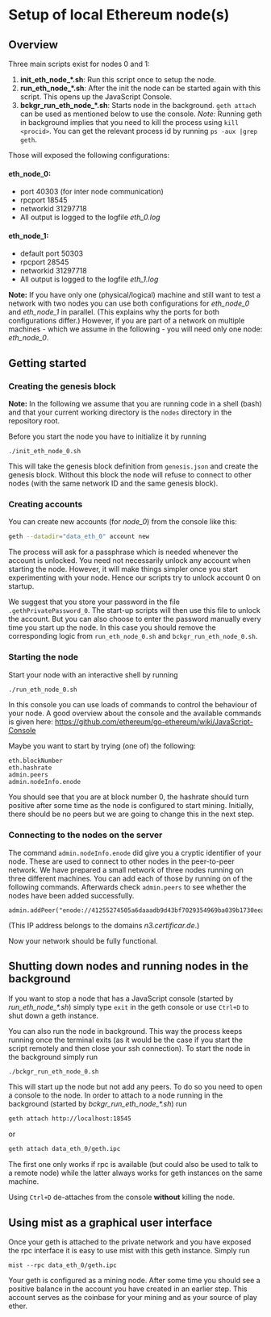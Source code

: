 # Setup of local Ethereum node(s)

## Overview

Three main scripts exist for nodes 0 and 1:

1. **init_eth_node_\*.sh**: Run this script once to setup the node.
2. **run_eth_node_\*.sh**: After the init the node can be started again with this script. This opens up the JavaScript Console.
3. **bckgr_run_eth_node_\*.sh**: Starts node in the background. `geth attach` can be used as mentioned below to use the console. _Note:_ Running geth in background implies that you need to kill the process using `kill <procid>`. You can get the relevant process id by running `ps -aux |grep geth`.

Those will exposed the following configurations:

#### eth_node_0:
- port 40303 (for inter node communication)
- rpcport 18545
- networkid 31297718
- All output is logged to the logfile *eth_0.log*

#### eth_node_1:
- default port 50303
- rpcport 28545
- networkid 31297718
- All output is logged to the logfile *eth_1.log*

**Note:** If you have only one (physical/logical) machine and still want to test a network with two nodes you can use both configurations for *eth_node_0* and *eth_node_1* in parallel. (This explains why the ports for both configurations differ.) However, if you are part of a network on multiple machines - which we assume in the following - you will need only one node: *eth_node_0*. 

## Getting started

### Creating the genesis block

**Note:** In the following we assume that you are running code in a shell (bash) and that your current working directory is the `nodes` directory in the repository root.

Before you start the node you have to initialize it by running
```
./init_eth_node_0.sh
```
This will take the genesis block definition from `genesis.json` and create the genesis block. Without this block the node will refuse to connect to other nodes (with the same network ID and the same genesis block).

### Creating accounts

You can create new accounts (for *node_0*) from the console like this:
```bash
geth --datadir="data_eth_0" account new
```
The process will ask for a passphrase which is needed whenever the account is unlocked. You need not necessarily unlock any account when starting the node. However, it will make things simpler once you start experimenting with your node. Hence our scripts try to unlock account 0 on startup.

We suggest that you store your password in the file `.gethPrivatePassword_0`. The start-up scripts will then use this file to unlock the account. But you can also choose to enter the password manually every time you start up the node. In this case you should remove the corresponding logic from `run_eth_node_0.sh` and `bckgr_run_eth_node_0.sh`.

### Starting the node

Start your node with an interactive shell by running
```bash
./run_eth_node_0.sh
```
In this console you can use loads of commands to control the behaviour of your node. A good overview about the console and the available commands is given here:
                                                                                     https://github.com/ethereum/go-ethereum/wiki/JavaScript-Console

Maybe you want to start by trying (one of) the following:
```
eth.blockNumber
eth.hashrate
admin.peers
admin.nodeInfo.enode
```

You should see that you are at block number 0, the hashrate should turn positive after some time as the node is configured to start mining. Initially, there should be no peers but we are going to change this in the next step.

### Connecting to the nodes on the server

The command `admin.nodeInfo.enode` did give you a cryptic identifier of your node. These are used to connect to other nodes in the peer-to-peer network. We have prepared a small network of three nodes running on three different machines. You can add each of those by running on of the following commands. Afterwards check `admin.peers` to see whether the nodes have been added successfully.

```
admin.addPeer("enode://41255274505a6daaadb9d43bf7029354969ba039b1730eeac805bed5ca72732e5147d2f027d14a0e252ba5e9be6752ef3aaeeda2b44b750252e0ae82e0523615@136.243.110.29:40303")
```
(This IP address belongs to the domains _n3.certificar.de_.)

Now your network should be fully functional.

## Shutting down nodes and running nodes in the background

If you want to stop a node that has a JavaScript console (started by *run_eth_node_\*.sh*) simply type `exit` in the geth console or use `Ctrl+D` to shut down a geth instance.

You can also run the node in background. This way the process keeps running once the terminal exits (as it would be the case if you start the script remotely and then close your ssh connection). To start the node in the background simply run
```bash
./bckgr_run_eth_node_0.sh
```

This will start up the node but not add any peers. To do so you need to open a console to the node. In order to attach to a node running in the background (started by *bckgr_run_eth_node_\*.sh*) run
```bash
geth attach http://localhost:18545
``` 
or 
```bash
geth attach data_eth_0/geth.ipc
```
The first one only works if rpc is available (but could also be used to talk to a remote node) while the latter always works for geth instances on the same machine.
 
Using `Ctrl+D` de-attaches from the console **without** killing the node.

## Using mist as a graphical user interface

Once your geth is attached to the private network and you have exposed the rpc interface it is easy to use mist with this geth instance. Simply run
```
mist --rpc data_eth_0/geth.ipc
```

Your geth is configured as a mining node. After some time you should see a positive balance in the account you have created in an earlier step. This account serves as the coinbase for your mining and as your source of play ether. 